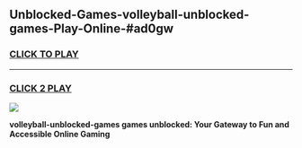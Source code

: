 
## Unblocked-Games-volleyball-unblocked-games-Play-Online-#ad0gw
<h3>
<a href="https://premium.freeplayer.one?title=volleyball-unblocked-games&ref=24F">CLICK TO PLAY</a></h3>
<hr>

<h3>
<a href="https://premium.freeplayer.one?title=volleyball-unblocked-games&ref=24F">CLICK 2 PLAY</a>
  
</h3>

<a href="https://premium.freeplayer.one?title=volleyball-unblocked-games&ref=24F/"><img src="https://clearcache.store/games.png"></a>


**volleyball-unblocked-games games unblocked: Your Gateway to Fun and Accessible Online Gaming**
